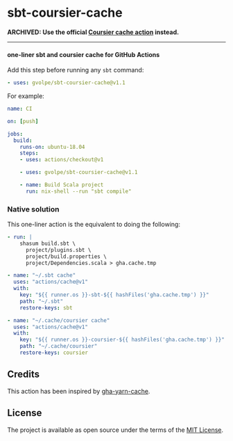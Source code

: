 sbt-coursier-cache
==================

**ARCHIVED: Use the official [Coursier cache action](https://github.com/marketplace/actions/coursier-cache-action) instead.**

---

#### one-liner sbt and coursier cache for GitHub Actions

Add this step before running any `sbt` command:

```yml
- uses: gvolpe/sbt-coursier-cache@v1.1
```

For example:

```yml
name: CI

on: [push]

jobs:
  build:
    runs-on: ubuntu-18.04
    steps:
    - uses: actions/checkout@v1

    - uses: gvolpe/sbt-coursier-cache@v1.1

    - name: Build Scala project
      run: nix-shell --run "sbt compile"
```

### Native solution

This one-liner action is the equivalent to doing the following:

```yml
- run: |
    shasum build.sbt \
      project/plugins.sbt \
      project/build.properties \
      project/Dependencies.scala > gha.cache.tmp

- name: "~/.sbt cache"
  uses: "actions/cache@v1"
  with:
    key: "${{ runner.os }}-sbt-${{ hashFiles('gha.cache.tmp') }}"
    path: "~/.sbt"
    restore-keys: sbt

- name: "~/.cache/coursier cache"
  uses: "actions/cache@v1"
  with:
    key: "${{ runner.os }}-coursier-${{ hashFiles('gha.cache.tmp') }}"
    path: "~/.cache/coursier"
    restore-keys: coursier
```

## Credits

This action has been inspired by [gha-yarn-cache](https://github.com/c-hive/gha-yarn-cache).

## License

The project is available as open source under the terms of the [MIT License](http://opensource.org/licenses/MIT).

